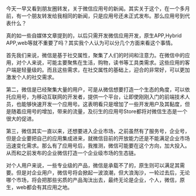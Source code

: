 今天一早又看到朋友圈转发，关于微信应用号的新闻。其实关于这个，在一个多月前，有一个朋友转发给我相同的新闻，只是应用号还未正式发布。那么应用号到代表什么？

真的如一些自媒体文章提到的，以后只需开发微信应用开发，原生APP,Hybrid APP,web等就不重要了吗？其实我个人认为可以分几个方面来看这个事情。

首先我们来说，微信是基于社交属性，聚集了人们的时间和注意力。在微信中的应用，对个人来说，可能主要聚焦在生活，购物，读书等工具类需求。这些应用的客户端是轻量级的。而且这些需求，在社交属性的基础上，迎合的非常好，可以更加激发个人的社交需求。

第二，微信是已经聚集大量的用户，可是从微信想要打造一个生态的角度，可以依托应用号，为移动互联网的开发者，提供一个平台，让即使刚刚入门的前端技术人员，也能够快速开发一个应用号。这表明看只是增加了一些开发用户及其黏度，但是随着应用号的增加，带来的流量，及衍生的应用号Store都将对微信生态是一个很大的促进。

第三，微信其实一直以来，还想要进入企业市场，之前虽然有了服务号，企业号，但是企业要把自己的应用集成进来，就微信目前的开放能力还是不能满足企业市场迅速变化需求。那么有了应用号后，我推测，微信可能要在这个方向，加大投入。从而和之前发布的企业微信打造一个企业级市场的生态链。

对个人用户来说，一些专业级的产品，微信是承载不了的，原生则可以满足其需要。但是对企业用户，微信号将会掀起一波浪潮，但大浪淘沙，一轮过去后，无论哪个市场，将会把那些劣质的产品淘汰出去，最终无论是企业，个人，微信，原生，web都会有其应用之地。